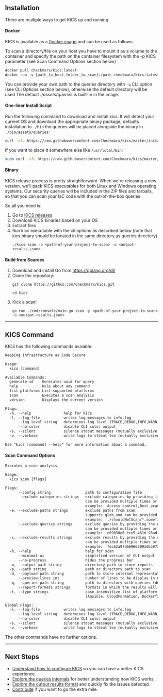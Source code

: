 ## Installation

There are multiple ways to get KICS up and running:

#### Docker

KICS is available as a <a href="https://hub.docker.com/r/checkmarx/kics" target="_blank">Docker image</a> and can be used as follows:

To scan a directory/file on your host you have to mount it as a volume to the container and specify the path on the container filesystem with the -p KICS parameter (see Scan Command Options section below)

```txt
docker pull checkmarx/kics:latest
docker run -v {​​​​path_to_host_folder_to_scan}​​​​:/path checkmarx/kics:latest scan -p "/path" -o "/path/results.json"
```

You can provide your own path to the queries directory with `-q` CLI option (see CLI Options section below), otherwise the default directory will be used The default *./assets/queries* is built-in in the image.

#### One-liner Install Script

Run the following command to download and install kics. It will detect your current OS and download the appropriate binary package, defaults installation to `./bin` the queries will be placed alongside the binary in `./bin/assets/queries`:

```sh
curl -sfL https://raw.githubusercontent.com/Checkmarx/kics/master/install.sh | bash
```

If you want to place it somewhere else like `/usr/local/bin`:

```sh
sudo curl -sfL https://raw.githubusercontent.com/Checkmarx/kics/master/install.sh | bash -s -- -b /usr/local/bin
```

#### Binary

KICS release process is pretty straightforward.
When we're releasing a new version, we'll pack KICS executables for both Linux and Windows operating systems.
Our security queries will be included in the ZIP files and tarballs, so that you can scan your IaC code with the out-of-the-box queries

So all you need is:

1. Go to <a href="https://github.com/Checkmarx/kics/releases/latest" target="_blank">KICS releases</a>
1. Download KICS binaries based on your OS
1. Extract files
1. Run kics executable with the cli options as described below (note that kics binary should be located in the same directory as queries directory)
   ```
   ./kics scan -p <path-of-your-project-to-scan> -o <output-results.json>
   ```

#### Build from Sources

1. Download and install Go from <a href="https://golang.org/dl/" target="_blank">https://golang.org/dl/</a>
1. Clone the repository:
   ```
   git clone https://github.com/Checkmarx/kics.git
   ```
   ```
   cd kics
   ```
1. Kick a scan!
   ```
   go run ./cmd/console/main.go scan -p <path-of-your-project-to-scan> -o <output-results.json>
   ```

---

## KICS Command

KICS has the following commands avaiable:

```txt
Keeping Infrastructure as Code Secure

Usage:
  kics [command]

Available Commands:
  generate-id    Generates uuid for query
  help           Help about any command
  list-platforms List supported platforms
  scan           Executes a scan analysis
  version        Displays the current version

Flags:
  -h, --help               help for kics
  -l, --log-file           writes log messages to info.log
      --log-level string   determines log level (TRACE,DEBUG,INFO,WARN,ERROR,FATAL) (default "INFO")
      --no-color           disable CLI color output
  -s, --silent             silence stdout messages (mutually exclusive with verbose)
  -v, --verbose            write logs to stdout too (mutually exclusive with silent)

Use "kics [command] --help" for more information about a command.
```

#### Scan Command Options

```txt
Executes a scan analysis

Usage:
  kics scan [flags]

Flags:
      --config string                path to configuration file
      --exclude-categories strings   exclude categories by providing its name
                                     can be provided multiple times or as a comma separated string
                                     example: 'Access control,Best practices'
  -e, --exclude-paths strings        exclude paths from scan
                                     supports glob and can be provided multiple times or as a quoted comma separated string
                                     example: './shouldNotScan/*,somefile.txt'
      --exclude-queries strings      exclude queries by providing the query ID
                                     can be provided multiple times or as a comma separated string
                                     example: 'e69890e6-fce5-461d-98ad-cb98318dfc96,4728cd65-a20c-49da-8b31-9c08b423e4db'
  -x, --exclude-results strings      exclude results by providing the similarity ID of a result
                                     can be provided multiple times or as a comma separated string
                                     example: 'fec62a97d569662093dbb9739360942f...,31263s5696620s93dbb973d9360942fc2a...'
  -h, --help                         help for scan
      --minimal-ui                   simplified version of CLI output
      --no-progress                  hides the progress bar
  -o, --output-path string           directory path to store reports
  -p, --path string                  path or directory path to scan
  -d, --payload-path string          path to store internal representation JSON file
      --preview-lines int            number of lines to be display in CLI results (min: 1, max: 30) (default 3)
  -q, --queries-path string          path to directory with queries (default "./assets/queries")
      --report-formats strings       formats in which the results will be exported (json, sarif)
  -t, --type strings                 case insensitive list of platform types to scan
                                     (Ansible, CloudFormation, Dockerfile, Kubernetes, Terraform)

Global Flags:
  -l, --log-file           writes log messages to info.log
      --log-level string   determines log level (TRACE,DEBUG,INFO,WARN,ERROR,FATAL) (default "INFO")
      --no-color           disable CLI color output
  -s, --silent             silence stdout messages (mutually exclusive with verbose)
  -v, --verbose            write logs to stdout too (mutually exclusive with silent)
```

The other commands have no further options.

---

## Next Steps
- [Understand how to configure KICS](configuration-file.md) so you can have a better KICS experience.
- [Explore the queries internals](queries.md) for better understanding how KICS works.
- [Explore the output results format](results.md) and quickly fix the issues detected.
- [Contribute](CONTRIBUTING.md) if you want to go the extra mile.

